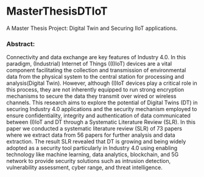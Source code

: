 # MasterThesisDTIoT
A Master Thesis Project: Digital Twin and Securing IIoT applications. 

### Abstract: 
Connectivity and data exchange are key features of Industry 4.0. In this paradigm,  (Industrial) Internet of Things ((I)IoT) devices are a vital component facilitating the collection and transmission of environmental data from the physical system to the central station for processing and analysis(Digital Twin). However, although (I)IoT devices play a critical role in this process, they are not inherently equipped to run strong encryption mechanisms to secure the data they transmit over wired or wireless channels. This research aims to explore the potential of Digital Twins (DT) in securing Industry 4.0 applications and the security mechanism employed to ensure confidentiality, integrity and authentication of data communicated between (I)IoT and DT through a Systematic Literature Review (SLR). In this paper we conducted a systematic literature review (SLR) of 73 papers where we extract data from 56 papers for further analysis and data extraction. The result SLR revealed that DT is growing and being widely adopted as a security tool particularly in Industry 4.0 using enabling technology like machine learning, data analytics, blockchain, and 5G network to provide security solutions such as intrusion detection, vulnerability assessment, cyber range, and threat intelligence.
